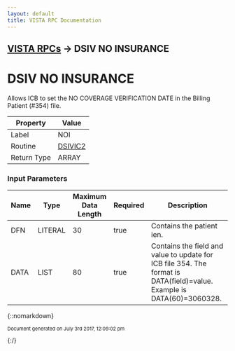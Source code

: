 ```yaml
---
layout: default
title: VISTA RPC Documentation
---
```


## [VISTA RPCs](TableOfContents) &#8594; DSIV NO INSURANCE
# DSIV NO INSURANCE

Allows ICB to set the NO COVERAGE VERIFICATION DATE in the Billing Patient (#354) file.

Property | Value
--- | ---
Label | NOI
Routine | [DSIVIC2](http://code.osehra.org/dox/Routine_DSIVIC2_source.html)
Return Type | ARRAY


### Input Parameters

Name | Type | Maximum Data Length | Required | Description
--- | --- | --- | --- | ---
DFN | LITERAL | 30 | true | Contains the patient ien.
DATA | LIST | 80 | true | Contains the field and value to update for ICB file 354.  The format is DATA(field)&#x3D;value.  Example is DATA(60)&#x3D;3060328.



{::nomarkdown} <br/><p style="font-size: 11px">Document generated on July 3rd 2017, 12:09:02 pm</p>{:/}